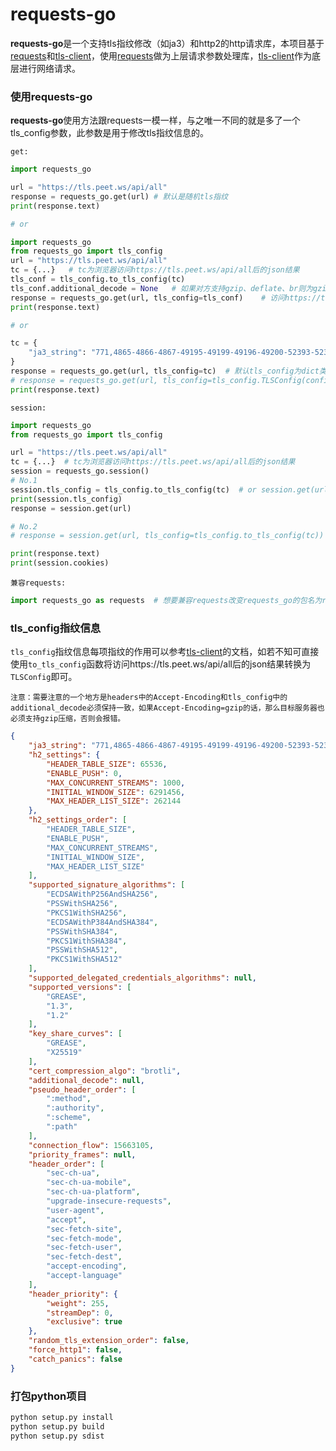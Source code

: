 # requests-go
**requests-go**是一个支持tls指纹修改（如ja3）和http2的http请求库，本项目基于[requests](https://github.com/psf/requests)和[tls-client](https://github.com/FlorianREGAZ/Python-Tls-Client)，使用[requests](https://github.com/psf/requests)做为上层请求参数处理库，[tls-client](https://github.com/FlorianREGAZ/Python-Tls-Client)作为底层进行网络请求。



### 使用requests-go

**requests-go**使用方法跟requests一模一样，与之唯一不同的就是多了一个tls_config参数，此参数是用于修改tls指纹信息的。

`get:`

```python
import requests_go

url = "https://tls.peet.ws/api/all"
response = requests_go.get(url)	# 默认是随机tls指纹
print(response.text)

# or

import requests_go
from requests_go import tls_config
url = "https://tls.peet.ws/api/all"
tc = {...}   # tc为浏览器访问https://tls.peet.ws/api/all后的json结果
tls_conf = tls_config.to_tls_config(tc)
tls_conf.additional_decode = None	# 如果对方支持gzip、deflate、br则为gzip、deflate、br，否则会报错或少数据
response = requests_go.get(url, tls_config=tls_conf)	# 访问https://tls.peet.ws/api/all后的json结果需要使用to_tls_config进行转换为TLSConfig类
print(response.text)

# or

tc = {
	"ja3_string": "771,4865-4866-4867-49195-49199-49196-49200-52393-52392-49171-49172-156-157-47-53,0-23-65281-10-11-35-16-5-13-18-51-45-43-27-17513-21,29-23-24,0",
}
response = requests_go.get(url, tls_config=tc)  # 默认tls_config为dict类则会自动进行转换为TLSConfig类
# response = requests_go.get(url, tls_config=tls_config.TLSConfig(config=tc))  # 默认tls_config为dict类则会自动进行转换为TLSConfig类
print(response.text)

```

`session:`

```python
import requests_go
from requests_go import tls_config

url = "https://tls.peet.ws/api/all"
tc = {...}	# tc为浏览器访问https://tls.peet.ws/api/all后的json结果
session = requests_go.session()
# No.1
session.tls_config = tls_config.to_tls_config(tc)  # or session.get(url), default random tls
print(session.tls_config)
response = session.get(url)

# No.2
# response = session.get(url, tls_config=tls_config.to_tls_config(tc))

print(response.text)
print(session.cookies)
```

`兼容requests:`

```python
import requests_go as requests	# 想要兼容requests改变requests_go的包名为requests即可
```



### tls_config指纹信息

`tls_config`指纹信息每项指纹的作用可以参考[tls-client](https://github.com/FlorianREGAZ/Python-Tls-Client)的文档，如若不知可直接使用`to_tls_config`函数将访问https://tls.peet.ws/api/all后的json结果转换为`TLSConfig`即可。

`注意：需要注意的一个地方是headers中的Accept-Encoding和tls_config中的additional_decode必须保持一致，如果Accept-Encoding=gzip的话，那么目标服务器也必须支持gzip压缩，否则会报错。`

```json
{
    "ja3_string": "771,4865-4866-4867-49195-49199-49196-49200-52393-52392-49171-49172-156-157-47-53,0-51-45-16-10-65281-5-11-35-23-43-27-13-18-17513-21,29-23-24,0",
    "h2_settings": {
        "HEADER_TABLE_SIZE": 65536,
        "ENABLE_PUSH": 0,
        "MAX_CONCURRENT_STREAMS": 1000,
        "INITIAL_WINDOW_SIZE": 6291456,
        "MAX_HEADER_LIST_SIZE": 262144
    },
    "h2_settings_order": [
        "HEADER_TABLE_SIZE",
        "ENABLE_PUSH",
        "MAX_CONCURRENT_STREAMS",
        "INITIAL_WINDOW_SIZE",
        "MAX_HEADER_LIST_SIZE"
    ],
    "supported_signature_algorithms": [
        "ECDSAWithP256AndSHA256",
        "PSSWithSHA256",
        "PKCS1WithSHA256",
        "ECDSAWithP384AndSHA384",
        "PSSWithSHA384",
        "PKCS1WithSHA384",
        "PSSWithSHA512",
        "PKCS1WithSHA512"
    ],
    "supported_delegated_credentials_algorithms": null,
    "supported_versions": [
        "GREASE",
        "1.3",
        "1.2"
    ],
    "key_share_curves": [
        "GREASE",
        "X25519"
    ],
    "cert_compression_algo": "brotli",
    "additional_decode": null,
    "pseudo_header_order": [
        ":method",
        ":authority",
        ":scheme",
        ":path"
    ],
    "connection_flow": 15663105,
    "priority_frames": null,
    "header_order": [
        "sec-ch-ua",
        "sec-ch-ua-mobile",
        "sec-ch-ua-platform",
        "upgrade-insecure-requests",
        "user-agent",
        "accept",
        "sec-fetch-site",
        "sec-fetch-mode",
        "sec-fetch-user",
        "sec-fetch-dest",
        "accept-encoding",
        "accept-language"
    ],
    "header_priority": {
        "weight": 255,
        "streamDep": 0,
        "exclusive": true
    },
    "random_tls_extension_order": false,
    "force_http1": false,
    "catch_panics": false
}
```



### 打包python项目
```bash
python setup.py install
python setup.py build
python setup.py sdist
```